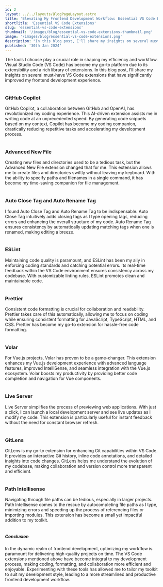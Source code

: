 ```yaml
---
id: 2
layout: ../../layouts/BlogPageLayout.astro
title: 'Elevating My Frontend Development Workflow: Essential VS Code Extensions'
shortTitle: 'Essential VS Code Extensions'
slug: 'essential-vs-code-extensions'
thumbnail: '/images/blog/essential-vs-code-extensions-thumbnail.png'
image: '/images/blog/essential-vs-code-extensions.png'
description: "In this blog post, I'll share my insights on several must-have VS Code extensions that have significantly improved my frontend development experience."
published: '30th Jan 2024'
---
```


The tools I choose play a crucial role in shaping my efficiency and workflow. Visual Studio Code (VS Code) has become my go-to platform due to its extensibility and a rich library of extensions. In this blog post, I'll share my insights on several must-have VS Code extensions that have significantly improved my frontend development experience.
<br/><br/>

### GitHub Copilot
GitHub Copilot, a collaboration between GitHub and OpenAI, has revolutionized my coding experience. This AI-driven extension assists me in writing code at an unprecedented speed. By generating code snippets based on my context, Copilot has become my coding companion, drastically reducing repetitive tasks and accelerating my development process.
<br/><br/>

### Advanced New File
Creating new files and directories used to be a tedious task, but the Advanced New File extension changed that for me. This extension allows me to create files and directories swiftly without leaving my keyboard. With the ability to specify paths and filenames in a single command, it has become my time-saving companion for file management.
<br/><br/>

### Auto Close Tag and Auto Rename Tag
I found Auto Close Tag and Auto Rename Tag to be indispensable. Auto Close Tag intuitively adds closing tags as I type opening tags, reducing errors and enhancing the overall structure of my code. Auto Rename Tag ensures consistency by automatically updating matching tags when one is renamed, making editing a breeze.
<br/><br/>

### ESLint
Maintaining code quality is paramount, and ESLint has been my ally in enforcing coding standards and catching potential errors. Its real-time feedback within the VS Code environment ensures consistency across my codebase. With customizable linting rules, ESLint promotes clean and maintainable code.
<br/><br/>

### Prettier
Consistent code formatting is crucial for collaboration and readability. Prettier takes care of this automatically, allowing me to focus on coding while ensuring consistent formatting for JavaScript, TypeScript, HTML, and CSS. Prettier has become my go-to extension for hassle-free code formatting.
<br/><br/>

### Volar
For Vue.js projects, Volar has proven to be a game-changer. This extension enhances my Vue.js development experience with advanced language features, improved IntelliSense, and seamless integration with the Vue.js ecosystem. Volar boosts my productivity by providing better code completion and navigation for Vue components.
<br/><br/>

### Live Server
Live Server simplifies the process of previewing web applications. With just a click, I can launch a local development server and see live updates as I modify my code. This extension is particularly useful for instant feedback without the need for constant browser refresh.
<br/><br/>

### GitLens
GitLens is my go-to extension for enhancing Git capabilities within VS Code. It provides an interactive Git history, inline code annotations, and detailed insights into code changes. GitLens helps me understand the evolution of my codebase, making collaboration and version control more transparent and efficient.
<br/><br/>

### Path Intellisense
Navigating through file paths can be tedious, especially in larger projects. Path Intellisense comes to the rescue by autocompleting file paths as I type, minimizing errors and speeding up the process of referencing files or importing modules. This extension has become a small yet impactful addition to my toolkit.
<br/><br/>

##### Conclusion
In the dynamic realm of frontend development, optimizing my workflow is paramount for delivering high-quality projects on time. The VS Code extensions mentioned above have become integral to my development process, making coding, formatting, and collaboration more efficient and enjoyable. Experimenting with these tools has allowed me to tailor my toolkit to suit my development style, leading to a more streamlined and productive frontend development workflow.

